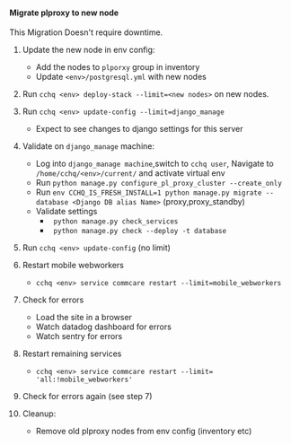 #### Migrate plproxy to new node
This Migration Doesn't require downtime.
1.  Update the new node in env config:
    *  Add the nodes to `plporxy` group in inventory
    *  Update `<env>/postgresql.yml` with new nodes
2.  Run `cchq <env> deploy-stack --limit=<new nodes>` on new nodes.

3.  Run `cchq <env> update-config --limit=django_manage`
    *   Expect to see changes to django settings for this server
4.  Validate on `django_manage` machine:
    * Log into `django_manage machine`,switch to `cchq user`, Navigate to `/home/cchq/<env>/current/` and activate virtual env
    *   Run `python manage.py configure_pl_proxy_cluster --create_only` 
    *   Run `env CCHQ_IS_FRESH_INSTALL=1 python manage.py migrate --database <Django DB alias Name>` (proxy,proxy_standby)
    *   Validate settings
        *   ` python manage.py check_services`
        *   ` python manage.py check --deploy -t database`
5.  Run `cchq <env> update-config` (no limit)
6.  Restart mobile webworkers
    *   `cchq <env> service commcare restart --limit=mobile_webworkers`
7.  Check for errors
    *   Load the site in a browser
    *   Watch datadog dashboard for errors
    *   Watch sentry for errors
8.  Restart remaining services
    *   `cchq <env> service commcare restart --limit= 'all:!mobile_webworkers'`
9.  Check for errors again (see step 7)
10. Cleanup:
    *   Remove old plproxy nodes from env config (inventory etc)
